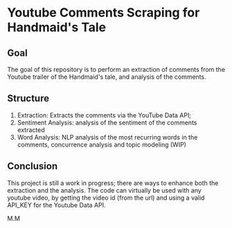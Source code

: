 # Youtube Comments Scraping for Handmaid's Tale

## Goal
The goal of this repository is to perform an extraction of comments from the Youtube trailer of the Handmaid's tale, and analysis of the comments.

## Structure
1. Extraction: Extracts the comments via the YouTube Data API;
2. Sentiment Analysis: analysis of the sentiment of the comments extracted
3. Word Analysis: NLP analysis of the most recurring words in the comments, concurrence analysis and topic modeling (WIP)

## Conclusion
This project is still a work in progress; there are ways to enhance both the extraction and the analysis.
The code can virtually be used with any youtube video, by getting the video id (from the url) and using a valid API_KEY for the Youtube Data API.

M.M
